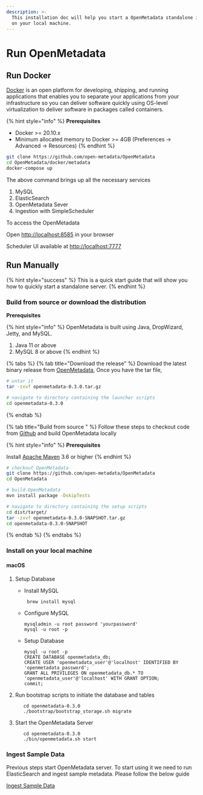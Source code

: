 ```yaml
---
description: >-
  This installation doc will help you start a OpenMetadata standalone instance
  on your local machine.
---
```


# Run OpenMetadata

## Run Docker

[Docker](https://docs.docker.com/get-started/overview/) is an open platform for developing, shipping, and running applications that enables you to separate your applications from your infrastructure so you can deliver software quickly using OS-level virtualization to deliver software in packages called containers.

{% hint style="info" %}
**Prerequisites**

* Docker &gt;= 20.10.x
* Minimum allocated memory to Docker &gt;= 4GB  \(Preferences -&gt; Advanced -&gt; Resources\)
{% endhint %}

```bash
git clone https://github.com/open-metadata/OpenMetadata
cd OpenMetadata/docker/metadata
docker-compose up
```

The above command brings up all the necessary services

1. MySQL
2. ElasticSearch
3. OpenMetadata Sever
4. Ingestion with SimpleScheduler

To access the OpenMetadata

Open [http://localhost:8585](http://localhost:8585) in your browser

Scheduler UI available at [http://localhost:7777](http://localhost:7777)

## Run Manually

{% hint style="success" %}
This is a quick start guide that will show you how to quickly start a standalone server.
{% endhint %}

### Build from source or download the distribution

**Prerequisites**

{% hint style="info" %}
OpenMetadata is built using Java, DropWizard, Jetty, and MySQL.

1. Java 11 or above
2. MySQL 8 or above
{% endhint %}

{% tabs %}
{% tab title="Download the release" %}
Download the latest binary release from [OpenMetadata](https://open-metadata.org/download/), Once you have the tar file,

```bash
# untar it
tar -zxvf openmetadata-0.3.0.tar.gz

# navigate to directory containing the launcher scripts
cd openmetadata-0.3.0
```
{% endtab %}

{% tab title="Build from source " %}
Follow these steps to checkout code from [Github](https://github.com/open-metadata/OpenMetadata) and build OpenMetadata locally

{% hint style="info" %}
**Prerequisites**

Install [Apache Maven](https://maven.apache.org/install.html) 3.6 or higher
{% endhint %}

```bash
# checkout OpenMetadata
git clone https://github.com/open-metadata/OpenMetadata
cd OpenMetadata

# build OpenMetadata
mvn install package -DskipTests

# navigate to directory containing the setup scripts
cd dist/target/
tar -zxvf openmetadata-0.3.0-SNAPSHOT.tar.gz
cd openmetadata-0.3.0-SNAPSHOT
```
{% endtab %}
{% endtabs %}

### Install on your local machine

#### macOS

1. Setup Database
   * Install MySQL

     ```text
      brew install mysql
     ```

   * Configure MySQL

     ```text
     mysqladmin -u root password 'yourpassword'
     mysql -u root -p
     ```

   * Setup Database

     ```text
     mysql -u root -p
     CREATE DATABASE openmetadata_db;
     CREATE USER 'openmetadata_user'@'localhost' IDENTIFIED BY 'openmetadata_password';
     GRANT ALL PRIVILEGES ON openmetadata_db.* TO 'openmetadata_user'@'localhost' WITH GRANT OPTION;
     commit;
     ```
2. Run bootstrap scripts to initiate the database and tables

   ```text
      cd openmetadata-0.3.0
      ./bootstrap/bootstrap_storage.sh migrate
   ```

3. Start the OpenMetadata Server

   ```text
      cd openmetadata-0.3.0 
      ./bin/openmetadata.sh start
   ```

### Ingest Sample Data

Previous steps start OpenMetadata server. To start using it we need to run ElasticSearch and ingest sample metadata. Please follow the below guide

[Ingest Sample Data](metadata-ingestion/ingest-sample-data.md)

